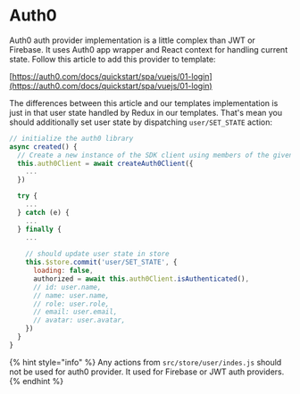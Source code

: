 # Auth0

Auth0 auth provider implementation is a little complex than JWT or Firebase. It uses Auth0 app wrapper and React context for handling current state. Follow this article to add this provider to template: 

[https://auth0.com/docs/quickstart/spa/vuejs/01-login](https://auth0.com/docs/quickstart/spa/vuejs/01-login)

The differences between this article and our templates implementation is just in that user state handled by Redux in our templates. That's mean you should additionally set user state by dispatching `user/SET_STATE` action:

```javascript
// initialize the auth0 library
async created() {
  // Create a new instance of the SDK client using members of the given options object
  this.auth0Client = await createAuth0Client({
    ...
  })

  try {
    ...
  } catch (e) {
    ...
  } finally {
    ...
    
    // should update user state in store
    this.$store.commit('user/SET_STATE', {
      loading: false,
      authorized = await this.auth0Client.isAuthenticated(),
      // id: user.name,
      // name: user.name,
      // role: user.role,
      // email: user.email,
      // avatar: user.avatar,
    })
  }
}

```

{% hint style="info" %}
Any actions from `src/store/user/indes.js` should not be used for auth0 provider. It used for Firebase or JWT auth providers.
{% endhint %}

